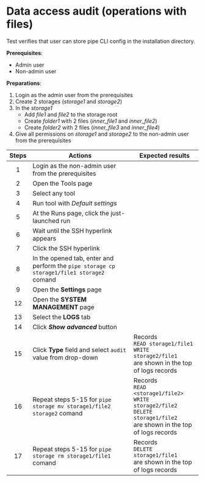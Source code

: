 # Data access audit (operations with files)

Test verifies that user can store pipe CLI config in the installation directory.

**Prerequisites**:
- Admin user
- Non-admin user

**Preparations**:
1. Login as the admin user from the prerequisites 
2. Create 2 storages (*storage1* and *storage2*)
3. In the *storage1*
    - Add *file1* and *file2* to the storage root
    - Create *folder1* with 2 files (*inner_file1* and *inner_file2*)
    - Create *folder2* with 2 files (*inner_file3* and *inner_file4*)
4. Give all permissions on *storage1* and *storage2* to the non-admin user from the prerequisites

| Steps | Actions | Expected results |
| :---: | --- | --- |
| 1 | Login as the non-admin user from the prerequisites | |
| 2 | Open the Tools page | |
| 3 | Select any tool | |
| 4 | Run tool with *Default settings* | |
| 5 | At the Runs page, click the just-launched run | |
| 6 | Wait until the SSH hyperlink appears | |
| 7 | Click the SSH hyperlink | |
| 8 | In the opened tab, enter and perform the `pipe storage cp storage1/file1 storage2` comand |  |
| 9 | Open the **Settings** page | |
| 12 | Open the **SYSTEM MANAGEMENT** page | |
| 13 | Select the **LOGS** tab | |
| 14 | Click ***Show advanced*** button | |
| 15 | Click **Type** field and select `audit` value from drop-down | Records <br>`READ storage1/file1` <br> `WRITE storage2/file1` <br> are shown in the top of logs records |
| 16 | Repeat steps 5-15 for `pipe storage mv storage1/file2 storage2` comand | Records <br> `READ <storage1/file2>` <br> `WRITE storage2/file2` <br> `DELETE storage1/file2` <br> are shown in the top of logs records |
| 17 | Repeat steps 5-15 for `pipe storage rm storage1/file1` comand | Records <br> `DELETE storage1/file1` <br> are shown in the top of logs records |
